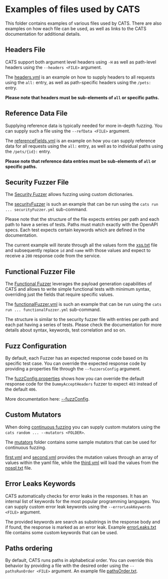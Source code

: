 # Examples of files used by CATS

This folder contains examples of various files used by CATS. There are also examples on how each file can be used,
as well as links to the CATS documentation for additional details.

## Headers File

CATS support both argument level headers using `-H` as well as path-level headers using the `--headers <FILE>` argument.

The [headers.yml](./headers.yml) is an example on how to supply headers to all requests using the `all:` entry,
as well as path-specific headers using the `/pets:` entry.

**Please note that headers must be sub-elements of `all` or specific paths.**

## Reference Data File

Supplying reference data is typically needed for more in-depth fuzzing. You can supply such a file using
the `--refData <FILE>` argument.

The [referenceFields.yml](./referenceFields.yml) is an example on how you can supply reference data for all requests
using the `all:` entry, as well as to individual paths using the `/pets/{id}:` entry.

**Please note that reference data entries must be sub-elements of `all` or specific paths.**

## Security Fuzzer File

The [Security Fuzzer](https://endava.github.io/cats/docs/fuzzers/special-fuzzers/security-fuzzer) allows fuzzing using
custom dictionaries.

The [securityFuzzer](./securityFuzzer.yml) is such an example that can be run using
the `cats run ... securityFuzzer.yml` sub-command.

Please note that the structure of the file expects entries per path and each path to have a series of tests.
Paths must match exactly with the OpenAPI specs. Each test expects certain keywords which are defined in the
documentation.

The current example will iterate through all the values form the [xss.txt](./xss.txt) file and subsequently replace
`id` and `name` with those values and expect to receive a `200` response code from the service.

## Functional Fuzzer File

The [Functional Fuzzer](https://endava.github.io/cats/docs/fuzzers/special-fuzzers/functional-fuzzer) leverages the
payload generation capabilities of CATS and allows to write simple functional tests with minimum syntax, overriding just
the fields that require specific values.

The [functionalFuzzer.yml](./functionalFuzzer.yml) is such an example that can be run using
the `cats run ... functionalFuzzer.yml` sub-command.

The structure is similar to the security fuzzer file with entries per path and each pat having a series of tests.
Please check the documentation for more details about syntax, keywords, test correlation and so on.

## Fuzz Configuration

By default, each Fuzzer has an expected response code based on its specific test case. You can override the expected
response code by providing a properties file through the `--fuzzersConfig` argument.

The [fuzzConfig.properties](./fuzzConfig.properties) shows how you can override the default response code
for the `DummyAcceptHeaders` fuzzer to expect `403` instead of the default `406`.

More documentation here: [--fuzzConfig](https://endava.github.io/cats/docs/advanced-topics/fuzzers-config).

## Custom Mutators

When
doing [continuous fuzzing](https://endava.github.io/cats/docs/getting-started/running-cats/#continuous-fuzzing-mode)
you can supply custom mutators using the `cats random ... --mutators <FOLDER>`.

The [mutators](./mutators) folder contains some sample mutators that can be used for continuous fuzzing.

[first.yml](./mutators/first.yml) and [second.yml](./mutators/second.yml) provides the mutation values
through an array of values within the yaml file, while the [third.yml](./mutators/third.yml) will load
the values from the [nosql.txt](./nosql.txt) file.

## Error Leaks Keywords

CATS automatically checks for error leaks in the responses. It has an internal list of keywords for the most popular
programming languages.
You can supply custom error leak keywords using the `--errorLeakKeywords <FILE>` argument.

The provided keywords are search as substrings in the response body and if found, the response is marked as an error
leak. Example [errorLeaks.txt](./errorLeaks.txt) file contains some custom keywords that can be used.

## Paths ordering

By default, CATS runs paths in alphabetical order. You can override this behavior by providing a file with the desired
order using the `--pathsRunOrder <FILE>` argument. An example file [pathsOrder.txt](./pathsOrder.txt).




